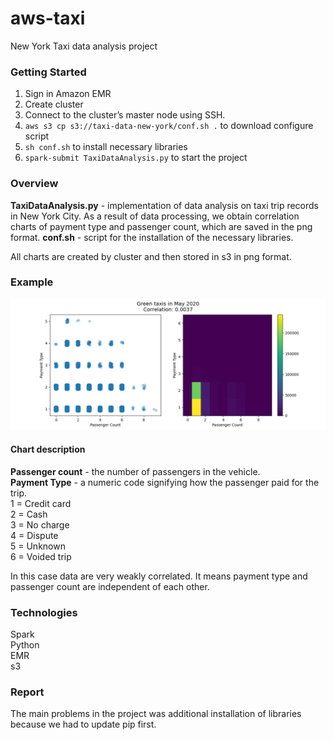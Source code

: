 # aws-taxi
New York Taxi data analysis project

### Getting Started
1. Sign in Amazon EMR
2. Create cluster
3. Connect to the cluster’s master node using SSH.
4. ```aws s3 cp s3://taxi-data-new-york/conf.sh .```  to download configure script
5. ```sh conf.sh``` to install necessary libraries
6. ```spark-submit TaxiDataAnalysis.py``` to start the project

### Overview
**TaxiDataAnalysis.py** - implementation of data analysis on taxi trip records in New York City. As a result of data processing, we obtain correlation charts of payment type and passenger count, which are saved in the png format. 
**conf.sh** - script for the installation of the necessary libraries.

All charts are created by cluster and then stored in s3 in png format.

### Example
![ExampleChart](./Assets/242089473_1784395795097112_5840287843245164300_n.png)
#### Chart description
**Passenger count** - the number of passengers in the vehicle. \
**Payment Type** - a numeric code signifying how the passenger paid for the trip. \
1 = Credit card \
2 = Cash \
3 = No charge \
4 = Dispute \
5 = Unknown \
6 = Voided trip

In this case data are very weakly correlated. It means payment type and passenger count are independent of each other.

### Technologies
Spark \
Python \
EMR \
s3

### Report
The main problems in the project was additional installation of libraries because we had to update pip first. 
